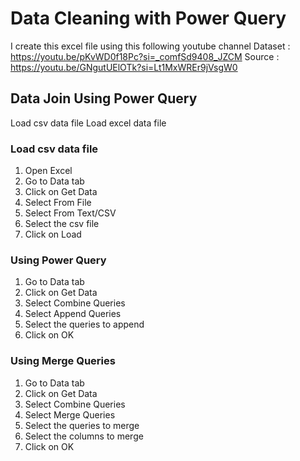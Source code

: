 # Data Cleaning with Power Query
  I create this excel file using this following youtube channel
  Dataset : https://youtu.be/pKvWD0f18Pc?si=_comfSd9408_JZCM
  Source : https://youtu.be/GNgutUElOTk?si=Lt1MxWREr9jVsgW0
## Data Join Using Power Query
  Load csv data file
  Load excel data file
### Load csv data file
  1. Open Excel
  2. Go to Data tab
  3. Click on Get Data
  4. Select From File
  5. Select From Text/CSV
  6. Select the csv file
  7. Click on Load
### Using Power Query
  1. Go to Data tab
  2. Click on Get Data
  3. Select Combine Queries
  4. Select Append Queries
  5. Select the queries to append
  6. Click on OK
### Using Merge Queries
  1. Go to Data tab
  2. Click on Get Data
  3. Select Combine Queries
  4. Select Merge Queries
  5. Select the queries to merge
  6. Select the columns to merge
  7. Click on OK
